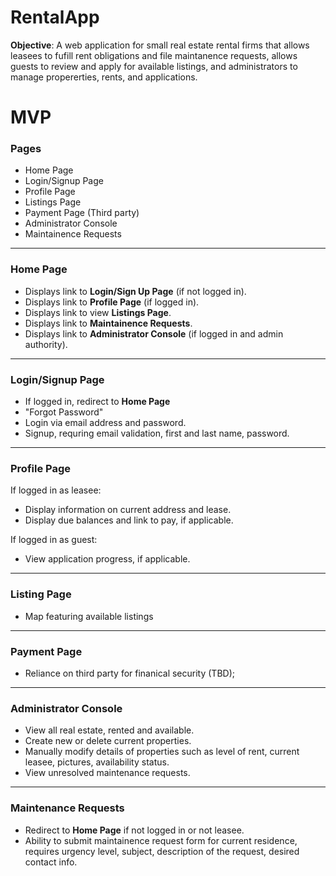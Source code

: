 # RentalApp

**Objective**: A web application for small real estate rental firms that allows leasees to fufill rent obligations and file maintanence requests, allows guests to review and apply for available listings, and administrators to manage propererties, rents, and applications.

# MVP

### Pages
- Home Page
- Login/Signup Page
- Profile Page
- Listings Page
- Payment Page (Third party)
- Administrator Console
- Maintainence Requests

---

### Home Page
- Displays link to **Login/Sign Up Page** (if not logged in).
- Displays link to **Profile Page** (if logged in).
- Displays link to view **Listings Page**.
- Displays link to **Maintainence Requests**.
- Displays link to **Administrator Console** (if logged in and admin authority).

---

### Login/Signup Page
- If logged in, redirect to **Home Page**
- "Forgot Password"
- Login via email address and password.
- Signup, requring email validation, first and last name, password.

---

### Profile Page
If logged in as leasee:
- Display information on current address and lease.
- Display due balances and link to pay, if applicable.

If logged in as guest:
- View application progress, if applicable.

---

### Listing Page
- Map featuring available listings

---

### Payment Page
- Reliance on third party for finanical security (TBD);

---

### Administrator Console
- View all real estate, rented and available.
- Create new or delete current properties.
- Manually modify details of properties such as level of rent, current leasee, pictures, availability status.
- View unresolved maintenance requests.

---

### Maintenance Requests
- Redirect to **Home Page** if not logged in or not leasee.
- Ability to submit maintainence request form for current residence, requires urgency level, subject, description of the request, desired contact info.
